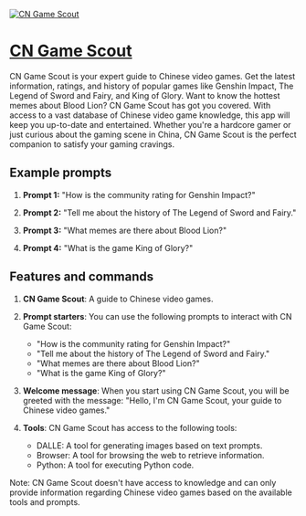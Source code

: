 [![CN Game Scout](https://files.oaiusercontent.com/file-LJulDqXH455MWw4Yv2Bt2bFe?se=2123-10-17T03%3A18%3A51Z&sp=r&sv=2021-08-06&sr=b&rscc=max-age%3D31536000%2C%20immutable&rscd=attachment%3B%20filename%3Dcd32e82b-f69d-4a1f-bda8-56d63fe811d9.png&sig=%2BVsHQJZmzHKKBNUSregIQu%2Bio9788I0wPxseyJVJis4%3D)](https://chat.openai.com/g/g-40fUW6EuC-cn-game-scout)

# [CN Game Scout](https://chat.openai.com/g/g-40fUW6EuC-cn-game-scout)

CN Game Scout is your expert guide to Chinese video games. Get the latest information, ratings, and history of popular games like Genshin Impact, The Legend of Sword and Fairy, and King of Glory. Want to know the hottest memes about Blood Lion? CN Game Scout has got you covered. With access to a vast database of Chinese video game knowledge, this app will keep you up-to-date and entertained. Whether you're a hardcore gamer or just curious about the gaming scene in China, CN Game Scout is the perfect companion to satisfy your gaming cravings.

## Example prompts

1. **Prompt 1:** "How is the community rating for Genshin Impact?"

2. **Prompt 2:** "Tell me about the history of The Legend of Sword and Fairy."

3. **Prompt 3:** "What memes are there about Blood Lion?"

4. **Prompt 4:** "What is the game King of Glory?"

## Features and commands

1. **CN Game Scout**: A guide to Chinese video games.

2. **Prompt starters**: You can use the following prompts to interact with CN Game Scout:
   - "How is the community rating for Genshin Impact?"
   - "Tell me about the history of The Legend of Sword and Fairy."
   - "What memes are there about Blood Lion?"
   - "What is the game King of Glory?"

3. **Welcome message**: When you start using CN Game Scout, you will be greeted with the message: "Hello, I'm CN Game Scout, your guide to Chinese video games."

4. **Tools**: CN Game Scout has access to the following tools:
   - DALLE: A tool for generating images based on text prompts.
   - Browser: A tool for browsing the web to retrieve information.
   - Python: A tool for executing Python code.

Note: CN Game Scout doesn't have access to knowledge and can only provide information regarding Chinese video games based on the available tools and prompts.